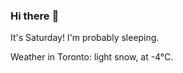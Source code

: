 ### Hi there :wave:

It's Saturday! I'm probably sleeping.

Weather in Toronto: light snow, at -4°C.
